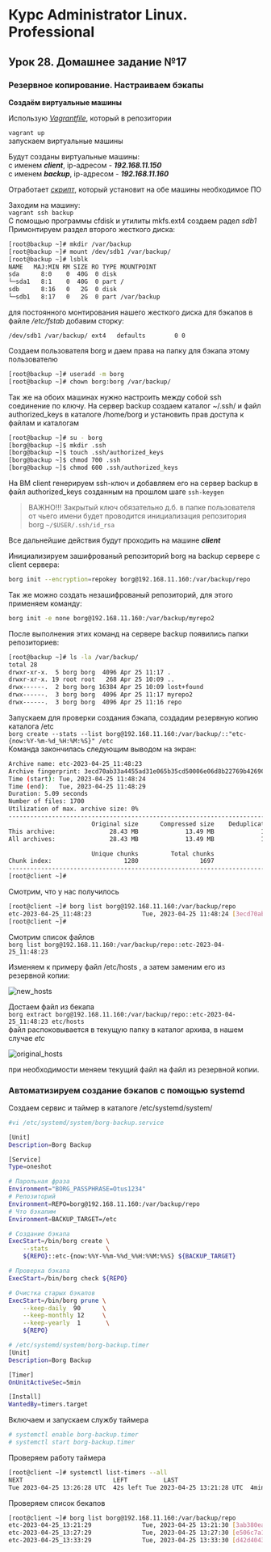 # Курс Administrator Linux. Professional

## Урок 28. Домашнее задание №17

### Резервное копирование. Настраиваем бэкапы  
  
**Создаём виртуальные машины**  
  
Использую _[Vagrantfile](Vagrantfile)_, который в репозитории  
  
```vagrant up```  
запускаем виртуальные машины  
  
Будут созданы виртуальные машины:  
с именем **_client_**, ip-адресом - **_192.168.11.150_**  
с именем **_backup_**, ip-адресом - **_192.168.11.160_**  

Отработает _[скрипт](install_script.sh)_, который установит на обе машины необходимое ПО   



Заходим на машину:  
```vagrant ssh backup```  
С помощью программы cfdisk и утилиты mkfs.ext4 создаем радел _sdb1_  
Примонтируем раздел второго жесткого диска:  
```bash
[root@backup ~]# mkdir /var/backup
[root@backup ~]# mount /dev/sdb1 /var/backup/
[root@backup ~]# lsblk
NAME   MAJ:MIN RM SIZE RO TYPE MOUNTPOINT
sda      8:0    0  40G  0 disk
└─sda1   8:1    0  40G  0 part /
sdb      8:16   0   2G  0 disk
└─sdb1   8:17   0   2G  0 part /var/backup
```
для постоянного монтирования нашего жесткого диска для бэкапов в файле _/etc/fstab_ добавим сторку:  

```/dev/sdb1 /var/backup/ ext4   defaults        0 0```


Создаем пользователя borg и даем права на папку для бэкапа этому пользователю

```bash
[root@backup ~]# useradd -m borg			
[root@backup ~]# chown borg:borg /var/backup/
```

Так же на обоих машинах нужно настроить между собой ssh соединение по ключу.
На сервер backup создаем каталог ~/.ssh/ и файл authorized_keys в каталоге /home/borg и установить прав доступа к файлам и каталогам  
```bash
[root@backup ~]# su - borg
[borg@backup ~]$ mkdir .ssh
[borg@backup ~]$ touch .ssh/authorized_keys
[borg@backup ~]$ chmod 700 .ssh
[borg@backup ~]$ chmod 600 .ssh/authorized_keys
```

На ВМ client генерируем ssh-ключ и добавляем его на сервер backup  в файл authorized_keys созданным на прошлом шаге 
```ssh-keygen```

>ВАЖНО!!! Закрытый ключ обязательно д.б. в папке пользователя от чьего имени будет проводится инициализация репозитория borg
``` ~/$USER/.ssh/id_rsa ```

Все дальнейшие действия будут проходить на машине **_client_**  

Инициализируем зашифрованый репозиторий borg на backup сервере с client сервера:
```bash
borg init --encryption=repokey borg@192.168.11.160:/var/backup/repo
```
Так же можно создать незашифрованый репозиторий, для этого применяем команду:
```bash
borg init -e none borg@192.168.11.160:/var/backup/myrepo2
```
После выполнения этих команд на сервере backup появились папки репозиториев: 

```bash
[root@backup ~]# ls -la /var/backup/
total 28
drwxr-xr-x.  5 borg borg  4096 Apr 25 11:17 .
drwxr-xr-x. 19 root root   268 Apr 25 10:09 ..
drwx------.  2 borg borg 16384 Apr 25 10:09 lost+found
drwx------.  3 borg borg  4096 Apr 25 11:17 myrepo2
drwx------.  3 borg borg  4096 Apr 25 11:16 repo
```

Запускаем для проверки создания бэкапа, создадим резервную копию каталога /etc  
```borg create --stats --list borg@192.168.11.160:/var/backup/::"etc-{now:%Y-%m-%d_%H:%M:%S}" /etc```  
Команда закончилась следующим выводом на экран:  

```bash
Archive name: etc-2023-04-25_11:48:23
Archive fingerprint: 3ecd70ab33a4455ad31e065b35cd50006e06d8b22769b42690ee6601212ee7c4
Time (start): Tue, 2023-04-25 11:48:24
Time (end):   Tue, 2023-04-25 11:48:29
Duration: 5.09 seconds
Number of files: 1700
Utilization of max. archive size: 0%
------------------------------------------------------------------------------
                       Original size      Compressed size    Deduplicated size
This archive:               28.43 MB             13.49 MB             11.84 MB
All archives:               28.43 MB             13.49 MB             11.84 MB

                       Unique chunks         Total chunks
Chunk index:                    1280                 1697
------------------------------------------------------------------------------
[root@client ~]#
```

Смотрим, что у нас получилось
```bash
[root@client ~]# borg list borg@192.168.11.160:/var/backup/repo
etc-2023-04-25_11:48:23              Tue, 2023-04-25 11:48:24 [3ecd70ab33a4455ad31e065b35cd50006e06d8b22769b42690ee6601212ee7c4]
[root@client ~]#
```

Смотрим список файлов  
```borg list borg@192.168.11.160:/var/backup/repo::etc-2023-04-25_11:48:23```

Изменяем к примеру файл /etc/hosts , а затем заменим его из резервной копии:  

![new_hosts](./img/Screenshot_1.png)  

Достаем файл из бекапа  
```borg extract borg@192.168.11.160:/var/backup/repo::etc-2023-04-25_11:48:23 etc/hosts```  
файл распоковывается в текущую папку в каталог архива, в нашем случае _etc_  

![original_hosts](./img/Screenshot_2.png)  

при необходимости меняем текущий файл на файл из резервной копии.  


### Автоматизируем создание бэкапов с помощью systemd  

Создаем сервис и таймер в каталоге /etc/systemd/system/

```bash
#vi /etc/systemd/system/borg-backup.service  

[Unit]
Description=Borg Backup

[Service]
Type=oneshot

# Парольная фраза
Environment="BORG_PASSPHRASE=Otus1234"
# Репозиторий
Environment=REPO=borg@192.168.11.160:/var/backup/repo
# Что бэкапим
Environment=BACKUP_TARGET=/etc

# Создание бэкапа
ExecStart=/bin/borg create \
    --stats                \
    ${REPO}::etc-{now:%%Y-%%m-%%d_%%H:%%M:%%S} ${BACKUP_TARGET}

# Проверка бэкапа
ExecStart=/bin/borg check ${REPO}

# Очистка старых бэкапов
ExecStart=/bin/borg prune \
    --keep-daily  90      \
    --keep-monthly 12     \
    --keep-yearly  1       \
    ${REPO}
```

```bash
# /etc/systemd/system/borg-backup.timer
[Unit]
Description=Borg Backup

[Timer]
OnUnitActiveSec=5min

[Install]
WantedBy=timers.target
```
Включаем и запускаем службу таймера  
```bash
# systemctl enable borg-backup.timer 
# systemctl start borg-backup.timer
```

Проверяем работу таймера
```bash
[root@client ~]# systemctl list-timers --all
NEXT                         LEFT          LAST                         PASSED       UNIT                         ACTIVATES
Tue 2023-04-25 13:26:28 UTC  42s left Tue 2023-04-25 13:21:28 UTC  4min 17s ago borg-backup.timer            borg-backup.service
```

Проверяем список бекапов
```bash
[root@client ~]# borg list borg@192.168.11.160:/var/backup/repo
etc-2023-04-25_13:21:29              Tue, 2023-04-25 13:21:30 [3ab380eaf402d1edd6dc66f7c8018b7fc9cee3b1df381cbc7b92f8c33ba1f7f7]
etc-2023-04-25_13:27:29              Tue, 2023-04-25 13:27:30 [e506c7a10593e69b07660448427bee73462cea2a825769fb2c84b0b3ff78e2f6]
etc-2023-04-25_13:33:29              Tue, 2023-04-25 13:33:30 [d42d4043f4cf366ed2c1bfa781b1787d98d1943b4035574bf762b2d4d14feb55]
```
